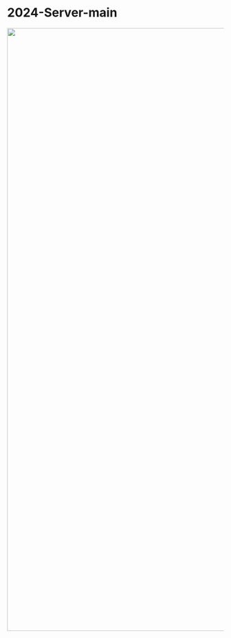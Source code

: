 # 2024-Server-main
 
<img width="1400" alt="" src="https://github.com/kimjongha99/knowledge-sharing/assets/95283879/4e686967-6f5b-4798-b477-9eea46d21fa7">
